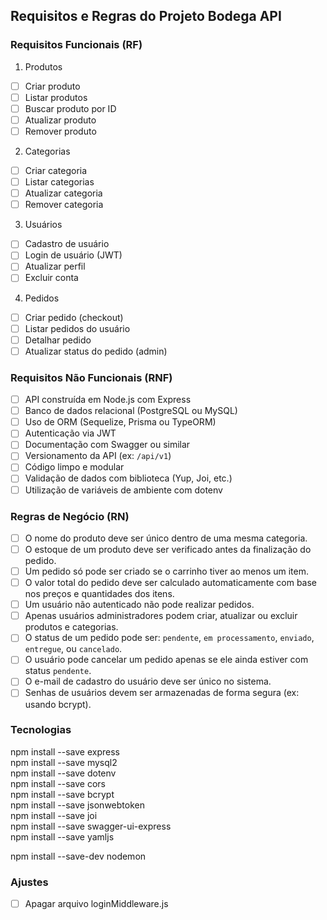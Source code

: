 ## Requisitos e Regras do Projeto Bodega API

### Requisitos Funcionais (RF)

1. Produtos

- [ ] Criar produto
- [ ] Listar produtos
- [ ] Buscar produto por ID
- [ ] Atualizar produto
- [ ] Remover produto

2. Categorias

- [ ] Criar categoria
- [ ] Listar categorias
- [ ] Atualizar categoria
- [ ] Remover categoria

3. Usuários

- [ ] Cadastro de usuário
- [ ] Login de usuário (JWT)
- [ ] Atualizar perfil
- [ ] Excluir conta

4. Pedidos

- [ ] Criar pedido (checkout)
- [ ] Listar pedidos do usuário
- [ ] Detalhar pedido
- [ ] Atualizar status do pedido (admin)

### Requisitos Não Funcionais (RNF)

- [ ] API construída em Node.js com Express
- [ ] Banco de dados relacional (PostgreSQL ou MySQL)
- [ ] Uso de ORM (Sequelize, Prisma ou TypeORM)
- [ ] Autenticação via JWT
- [ ] Documentação com Swagger ou similar
- [ ] Versionamento da API (ex: `/api/v1`)
- [ ] Código limpo e modular
- [ ] Validação de dados com biblioteca (Yup, Joi, etc.)
- [ ] Utilização de variáveis de ambiente com dotenv

### Regras de Negócio (RN)

- [ ] O nome do produto deve ser único dentro de uma mesma categoria.
- [ ] O estoque de um produto deve ser verificado antes da finalização do pedido.
- [ ] Um pedido só pode ser criado se o carrinho tiver ao menos um item.
- [ ] O valor total do pedido deve ser calculado automaticamente com base nos preços e quantidades dos itens.
- [ ] Um usuário não autenticado não pode realizar pedidos.
- [ ] Apenas usuários administradores podem criar, atualizar ou excluir produtos e categorias.
- [ ] O status de um pedido pode ser: `pendente`, `em processamento`, `enviado`, `entregue`, ou `cancelado`.
- [ ] O usuário pode cancelar um pedido apenas se ele ainda estiver com status `pendente`.
- [ ] O e-mail de cadastro do usuário deve ser único no sistema.
- [ ] Senhas de usuários devem ser armazenadas de forma segura (ex: usando bcrypt).

### Tecnologias

<!-- Prod -->

npm install --save express  
npm install --save mysql2  
npm install --save dotenv  
npm install --save cors  
npm install --save bcrypt  
npm install --save jsonwebtoken  
npm install --save joi  
npm install --save swagger-ui-express  
npm install --save yamljs

<!-- Dev -->

npm install --save-dev nodemon

### Ajustes

- [ ] Apagar arquivo loginMiddleware.js
